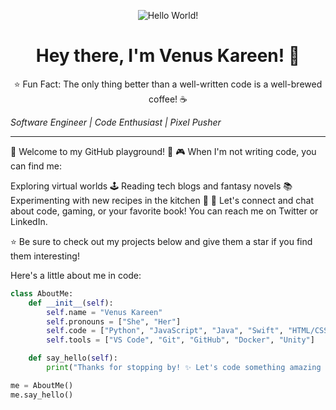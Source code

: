 <p align="center">
  <img src="https://github.com/VenusKareen/VenusKareen/blob/main/assets/hello.gif" alt="Hello World!">
</p>

<h1 align="center">Hey there, I'm Venus Kareen! 🚀</h1>

<p align="center">
  ⭐️ Fun Fact: The only thing better than a well-written code is a well-brewed coffee! ☕️</p>
  <em>Software Engineer | Code Enthusiast | Pixel Pusher</em>
</p>

---

🌟 Welcome to my GitHub playground! 🌟
🎮 When I'm not writing code, you can find me:

Exploring virtual worlds 🕹️
Reading tech blogs and fantasy novels 📚
Experimenting with new recipes in the kitchen 🍳
💬 Let's connect and chat about code, gaming, or your favorite book! You can reach me on Twitter or LinkedIn.

⭐ Be sure to check out my projects below and give them a star if you find them interesting!



Here's a little about me in code:

```python
class AboutMe:
    def __init__(self):
        self.name = "Venus Kareen"
        self.pronouns = ["She", "Her"]
        self.code = ["Python", "JavaScript", "Java", "Swift", "HTML/CSS"]
        self.tools = ["VS Code", "Git", "GitHub", "Docker", "Unity"]

    def say_hello(self):
        print("Thanks for stopping by! ✨ Let's code something amazing together! 🚀")

me = AboutMe()
me.say_hello()

